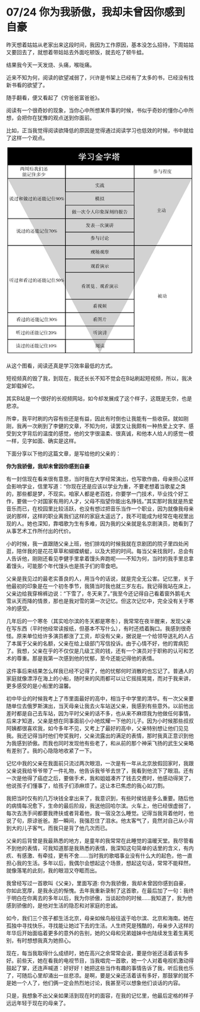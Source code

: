 # 07/24 你为我骄傲，我却未曾因你感到自豪

昨天想着姑姑从老家出来这段时间，我因为工作原因，基本没怎么招待，下周姑姑又要回去了，就想着带姑姑去外面吃顿饭，就去吃了顿牛蛙。

结果我今天一天发烧、头痛，喉咙痛。

近来不知为何，阅读的欲望减弱了，兴许是书架上已经有了太多的书，已经没有找新书看的欲望了。

随手翻看，便又看起了《穷爸爸富爸爸》。

阅读有一个很奇妙的现象，当你心中所想某件事的时候，书似乎奇妙的懂你心中所想，会把你在犹豫的观点送到你面前。

比如，正当我觉得阅读欲降低的原因是觉得通过阅读学习也低效的时候，书中就给了这样一个观点。

![](../../images/study.jpg)

从这个图看，阅读还真是学习效率最低的方式。

短视频真的毁了我，到现在，我还长长不知不觉会在B站刷起短视频，所以，我决定卸载掉它。

其实B站是一个很好的长视频网站，如今却发展成了这个样子，这既是无奈，也是悲凉。

所幸，我平时刷的内容有些还是有益，因此有时倒也让我能有一些收获。就如刚刚，我再一次刷到了李健的文章，不知为何，读罢又让我颇有一种热爱上文字、感受到文字背后的温度的感觉，他的文字很温柔、很真诚，和他本人给人的感觉一模一样，见字如面、确实是这样。

下面分享以下他的这篇文章，是写给他的父亲的：

**你为我骄傲，我却未曾因你感到自豪**

有一封信现在看来很有意思，当时我在大学经常演出，也写歌作曲，母亲担心这样会影响学业，信里写道：“你现在还是应该以学业为重，不要老想着当歌星之类的，那些都是梦，不现实。咱家人都是老百姓，你要学一门技术，毕业找个好工作，要做一个对国家有用的人才，父母不指望你能出名挣钱。”其实那时我就是热爱音乐而已，在校园里比较活跃，也没有想过把音乐当作一个职业，因为就像我母亲说的那样，这样的职业离我们这样的家庭太遥远了，我不可能成为经常在电视里出现的人。她也深知，靠唱歌为生有多难，因为我的父亲就是名京剧演员，她看到了从事艺术工作所付出的代价。

小的时候，我一直跟随父亲上班，他们排戏的时候我就在京剧团的院子里四处闲逛，陪伴我的是花花草草和蝴蝶蜻蜓，以及大把的时间。每当父亲找我时，总会有人告诉他，刚刚还看见李健手里拿着馒头奔跑呢——不知为何，当时的我手里总拿着馒头，可能那个年代馒头也是孩子们的零食吧。

父亲是我见过的最老实善良的人，用当今的话说，就是完全无公害。记忆里，关于他最初的印象是在一个初冬季节，我猜当时我也就三岁左右。我记得我站在床上，父亲边给我穿棉裤边说：“下雪了，冬天来了。”我至今还记得自己看着窗外鹅毛大雪从天而降的情景，那也是我对雪的第一次记忆。但这次记忆中，完全没有关于寒冷的感受。

几年后的一个寒冬（其实哈尔滨的冬天都是寒冬），我常常在夜半醒来，发现父亲在写东西（平时他经常读报纸，但基本不写什么），有时还捂着胸口。我感到很奇怪。原来单位给许多演员都涨了工资，却没有父亲，据说是一个给领导送礼的人占了本属于父亲的名额，父亲在给上级部门写信投诉。由于心情不好，他的胃病犯了。我想，父亲在乎的不仅仅是几级工资的钱，还有一个演员对于职称的认可和艺术的尊重。那是我第一次感到他的忧郁，至今还能记得他的表情。

这件事后来结果怎么样我已经不记得了，他的忧郁何时消散的也忘记了。普通人的家庭就像漂浮在海上的小船，随时来的风雨都可以让它摇摇晃晃，而对于我来讲，更多感受的是小船里的温馨。

初中毕业的时候我考上了市里面最好的高中，相当于中学里的清华。有一次父亲要随单位去俄罗斯演出，当天母亲让我去火车站送父亲，我感到有些意外。以前他出差时都是自己去车站，因为平时父亲的话不多，也从来不麻烦我为他做任何事情，后来才知道，父亲是想在同事面前小小地炫耀一下他的儿子。因为小时候那些叔叔阿姨都很喜欢我，如今多年不见，又考上了最好的高中，父亲特别想让他们见见我。我还记得当时他们夸奖我时，父亲流露出的满足的表情，那时我真正意识到他为我感到骄傲。而我也同时发现他有些老了，和从前的那个神采飞扬的武生父亲略有差别了。我的心隐隐地收紧了一下。

记忆中我的父亲在我面前只流过两次眼泪，一次是有一年从北京放假回家时，我跟父亲说我给爷爷带了一件礼物，他告诉我爷爷去世了，我看到他流下了眼泪。还有一次是他得了癌症之后，要做手术，我和姐姐凑齐了钱去交费时，他感动得哭了，他说孩子们懂事了，给孩子们添麻烦了。这让本已焦虑的我心如刀割。

我把当时仅有的几万块钱全拿出来了，我意识到，有些时侯钱是多么重要。随后他的病情每况愈下，生命的最后阶段，我送他回哈尔滨。火车上，他已经很虚弱了，每次去洗手间都要我搀扶或者背着他，我一宿没怎么睡觉。记得当我背着他时，他说了句，原谅爸爸。那一瞬间，我强忍住了泪水。他太客气了，竟然对自己从小背到大的儿子客气，而我只是背了他几次而已。

父亲的后背曾是我最熟悉的地方，是童年的我常常在此睡觉的温暖天堂。我尽管看不到他的表情，可我知道那是我熟悉的表情，我深知这句简单的话里的含义，有内疚、有感激、有牵挂，更有不舍……当时我的歌唱事业没有什么大的起色，他一直担心我的生活。多年以后，我偶尔会想起这个场景，想起这句话，常常不能释然，就像落笔的此刻，我的眼泪又夺眶而出。

我曾经写过一首歌叫《父亲》，里面写道: 你为我骄傲，我却未曾因你感到自豪，你如此宽厚，是我永远的惭愧。去年我重新录制了这首歌，在最后加了一句：我终于明白在你离去的多年以后，我为你骄傲，当谈起你的时候……我知道了，我为他感到骄傲的，是他对生活的隐忍和对家庭的忠诚。

如今，我们三个孩子都生活北京，母亲如候鸟般往返于哈尔滨、北京和海南。她在孤独中寻找快乐，寻找能让她过下去的生活。人生终究是残酷的，母亲步入这样的年华后开始面临着更多的意外的告别，她的父母和兄弟姐妹中也陆续发生着生离死别，有时想想我真为她担心。

现在，每当我取得什么成绩时，她在高兴之余常常会说，要是你爸还活着该有多好。前些天，她在看我的电视节目，当我唱完一首歌，她一个人对着电视机激动得鼓起了掌，还连声喊道：好好好！她把这些当作有趣的事情告诉了我，听后我也乐了，可随后心里却涌出一丝悲凉。是啊，要是父亲还活着该有多好，那鼓掌的就不是她一个人了，他们俩一定会热烈地讨论，我甚至可以想象他们谈话的内容。

只是，我想象不出父亲如果活到现在时的面容，在我的记忆里，他最后定格的样子远远年轻于现在的母亲了。

